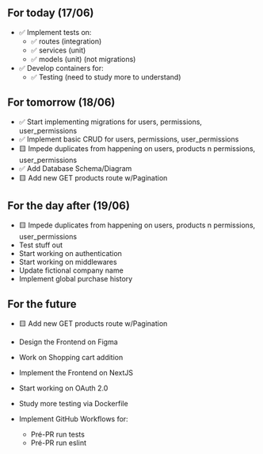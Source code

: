## For today (17/06)

- ✅ Implement tests on:
  - ✅ routes (integration)
  - ✅ services (unit)
  - ✅ models (unit) (not migrations)
- ✅ Develop containers for:
  - ✅ Testing (need to study more to understand)

## For tomorrow (18/06)

- ✅ Start implementing migrations for users, permissions, user_permissions
- ✅ Implement basic CRUD for users, permissions, user_permissions
- 🟨 Impede duplicates from happening on users, products n permissions, user_permissions
- ✅ Add Database Schema/Diagram
- 🟨 Add new GET products route w/Pagination

## For the day after (19/06)

- 🟨 Impede duplicates from happening on users, products n permissions, user_permissions
- Test stuff out
- Start working on authentication
- Start working on middlewares
- Update fictional company name
- Implement global purchase history

## For the future

- 🟨 Add new GET products route w/Pagination
- Design the Frontend on Figma
- Work on Shopping cart addition
- Implement the Frontend on NextJS
- Start working on OAuth 2.0

- Study more testing via Dockerfile
- Implement GitHub Workflows for:
  - Pré-PR run tests
  - Pré-PR run eslint
